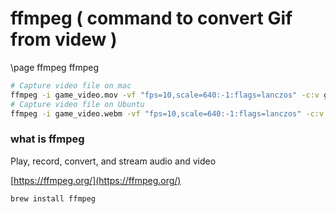 # ffmpeg ( command to convert Gif from videw )

\page ffmpeg ffmpeg

```sh
# Capture video file on mac
ffmpeg -i game_video.mov -vf "fps=10,scale=640:-1:flags=lanczos" -c:v gif output.gif
# Capture video file on Ubuntu
ffmpeg -i game_video.webm -vf "fps=10,scale=640:-1:flags=lanczos" -c:v gif output.gif
```

### what is ffmpeg
Play, record, convert, and stream audio and video

[https://ffmpeg.org/](https://ffmpeg.org/)
```sh
brew install ffmpeg
```
